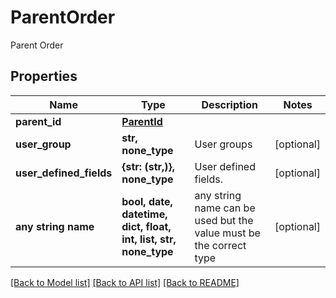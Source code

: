 # ParentOrder

Parent Order

## Properties
Name | Type | Description | Notes
------------ | ------------- | ------------- | -------------
**parent_id** | [**ParentId**](ParentId.md) |  | 
**user_group** | **str, none_type** | User groups | [optional] 
**user_defined_fields** | **{str: (str,)}, none_type** | User defined fields. | [optional] 
**any string name** | **bool, date, datetime, dict, float, int, list, str, none_type** | any string name can be used but the value must be the correct type | [optional]

[[Back to Model list]](../README.md#documentation-for-models) [[Back to API list]](../README.md#documentation-for-api-endpoints) [[Back to README]](../README.md)


